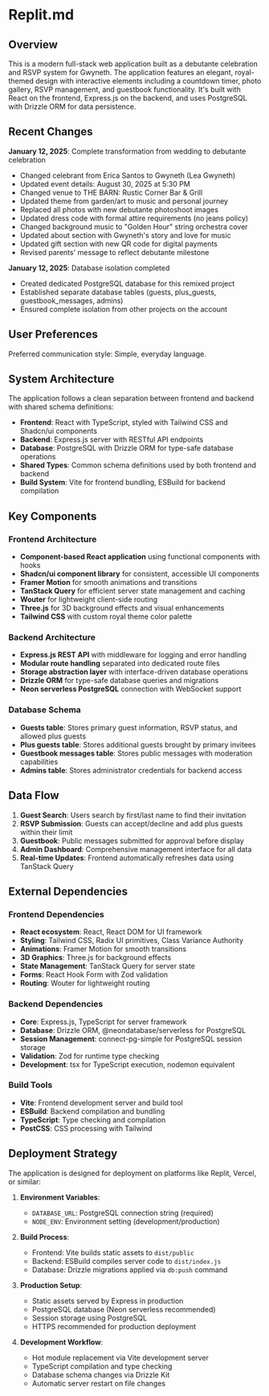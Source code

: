 # Replit.md

## Overview

This is a modern full-stack web application built as a debutante celebration and RSVP system for Gwyneth. The application features an elegant, royal-themed design with interactive elements including a countdown timer, photo gallery, RSVP management, and guestbook functionality. It's built with React on the frontend, Express.js on the backend, and uses PostgreSQL with Drizzle ORM for data persistence.

## Recent Changes

**January 12, 2025**: Complete transformation from wedding to debutante celebration
- Changed celebrant from Erica Santos to Gwyneth (Lea Gwyneth)
- Updated event details: August 30, 2025 at 5:30 PM
- Changed venue to THE BARN: Rustic Corner Bar & Grill
- Updated theme from garden/art to music and personal journey
- Replaced all photos with new debutante photoshoot images
- Updated dress code with formal attire requirements (no jeans policy)
- Changed background music to "Golden Hour" string orchestra cover
- Updated about section with Gwyneth's story and love for music
- Updated gift section with new QR code for digital payments
- Revised parents' message to reflect debutante milestone

**January 12, 2025**: Database isolation completed
- Created dedicated PostgreSQL database for this remixed project
- Established separate database tables (guests, plus_guests, guestbook_messages, admins)
- Ensured complete isolation from other projects on the account

## User Preferences

Preferred communication style: Simple, everyday language.

## System Architecture

The application follows a clean separation between frontend and backend with shared schema definitions:

- **Frontend**: React with TypeScript, styled with Tailwind CSS and Shadcn/ui components
- **Backend**: Express.js server with RESTful API endpoints
- **Database**: PostgreSQL with Drizzle ORM for type-safe database operations
- **Shared Types**: Common schema definitions used by both frontend and backend
- **Build System**: Vite for frontend bundling, ESBuild for backend compilation

## Key Components

### Frontend Architecture
- **Component-based React application** using functional components with hooks
- **Shadcn/ui component library** for consistent, accessible UI components
- **Framer Motion** for smooth animations and transitions
- **TanStack Query** for efficient server state management and caching
- **Wouter** for lightweight client-side routing
- **Three.js** for 3D background effects and visual enhancements
- **Tailwind CSS** with custom royal theme color palette

### Backend Architecture
- **Express.js REST API** with middleware for logging and error handling
- **Modular route handling** separated into dedicated route files
- **Storage abstraction layer** with interface-driven database operations
- **Drizzle ORM** for type-safe database queries and migrations
- **Neon serverless PostgreSQL** connection with WebSocket support

### Database Schema
- **Guests table**: Stores primary guest information, RSVP status, and allowed plus guests
- **Plus guests table**: Stores additional guests brought by primary invitees
- **Guestbook messages table**: Stores public messages with moderation capabilities
- **Admins table**: Stores administrator credentials for backend access

## Data Flow

1. **Guest Search**: Users search by first/last name to find their invitation
2. **RSVP Submission**: Guests can accept/decline and add plus guests within their limit
3. **Guestbook**: Public messages submitted for approval before display
4. **Admin Dashboard**: Comprehensive management interface for all data
5. **Real-time Updates**: Frontend automatically refreshes data using TanStack Query

## External Dependencies

### Frontend Dependencies
- **React ecosystem**: React, React DOM for UI framework
- **Styling**: Tailwind CSS, Radix UI primitives, Class Variance Authority
- **Animations**: Framer Motion for smooth transitions
- **3D Graphics**: Three.js for background effects
- **State Management**: TanStack Query for server state
- **Forms**: React Hook Form with Zod validation
- **Routing**: Wouter for lightweight routing

### Backend Dependencies
- **Core**: Express.js, TypeScript for server framework
- **Database**: Drizzle ORM, @neondatabase/serverless for PostgreSQL
- **Session Management**: connect-pg-simple for PostgreSQL session storage
- **Validation**: Zod for runtime type checking
- **Development**: tsx for TypeScript execution, nodemon equivalent

### Build Tools
- **Vite**: Frontend development server and build tool
- **ESBuild**: Backend compilation and bundling
- **TypeScript**: Type checking and compilation
- **PostCSS**: CSS processing with Tailwind

## Deployment Strategy

The application is designed for deployment on platforms like Replit, Vercel, or similar:

1. **Environment Variables**: 
   - `DATABASE_URL`: PostgreSQL connection string (required)
   - `NODE_ENV`: Environment setting (development/production)

2. **Build Process**:
   - Frontend: Vite builds static assets to `dist/public`
   - Backend: ESBuild compiles server code to `dist/index.js`
   - Database: Drizzle migrations applied via `db:push` command

3. **Production Setup**:
   - Static assets served by Express in production
   - PostgreSQL database (Neon serverless recommended)
   - Session storage using PostgreSQL
   - HTTPS recommended for production deployment

4. **Development Workflow**:
   - Hot module replacement via Vite development server
   - TypeScript compilation and type checking
   - Database schema changes via Drizzle Kit
   - Automatic server restart on file changes